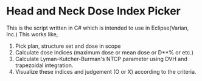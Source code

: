 # Head and Neck Dose Index Picker
This is the script written in C# which is intended to use in Eclipse(Varian, Inc.)
This works like,
1. Pick plan, structure set and dose in scope
2. Calculate dose indices (maximum dose or mean dose or D**% or etc.)
3. Calculate Lyman-Kutcher-Burman's NTCP parameter using DVH and trapezoidal integration.
4. Visualize these indices and judgement (O or X) according to the criteria.
